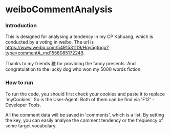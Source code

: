 # weiboCommentAnalysis

### Introduction
This is designed for analysing a tendency in my CP Kahuang, which is conducted by a voting in weibo. The url is https://www.weibo.com/5491531119/Hqy5gtpgu?type=comment#_rnd1556085172249.

Thanks to my friends 猹 for providing the fancy presents.
And congratulation to the lucky dog who won my 5000 words fiction.

### How to run
To run the code, you should first check your cookies and paste it to replace 'myCookies'. So is the User-Agent. Both of them can be find via 'F12' - Developer Tools.

All the comment data will be saved in 'comments', which is a list. By setting the key, you can easily analyse the comment tendency or the frequency of some target vocabulary.
